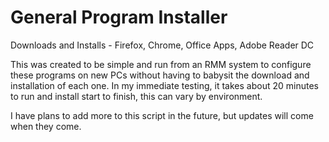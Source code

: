 # General Program Installer
Downloads and Installs - Firefox, Chrome, Office Apps, Adobe Reader DC

This was created to be simple and run from an RMM system to configure these programs on new PCs without having to babysit the download and installation of each one.
In my immediate testing, it takes about 20 minutes to run and install start to finish, this can vary by environment.

I have plans to add more to this script in the future, but updates will come when they come.
